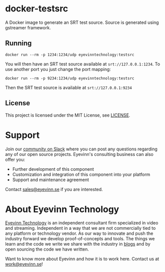 # docker-testsrc

A Docker image to generate an SRT test source. Source is generated using gstreamer framework.

## Running

```
docker run --rm -p 1234:1234/udp eyevinntechnology:testsrc
```

You will then have an SRT test source available at `srt://127.0.0.1:1234`. To use another port you just change the port mapping:

```
docker run --rm -p 9234:1234/udp eyevinntechnology:testsrc
```

Then the SRT test source is available at `srt://127.0.0.1:9234`

## License

This project is licensed under the MIT License, see [LICENSE](LICENSE).

# Support

Join our [community on Slack](http://slack.streamingtech.se) where you can post any questions regarding any of our open source projects. Eyevinn's consulting business can also offer you:

- Further development of this component
- Customization and integration of this component into your platform
- Support and maintenance agreement

Contact [sales@eyevinn.se](mailto:sales@eyevinn.se) if you are interested.

# About Eyevinn Technology

[Eyevinn Technology](https://www.eyevinntechnology.se) is an independent consultant firm specialized in video and streaming. Independent in a way that we are not commercially tied to any platform or technology vendor. As our way to innovate and push the industry forward we develop proof-of-concepts and tools. The things we learn and the code we write we share with the industry in [blogs](https://dev.to/video) and by open sourcing the code we have written.

Want to know more about Eyevinn and how it is to work here. Contact us at work@eyevinn.se!

